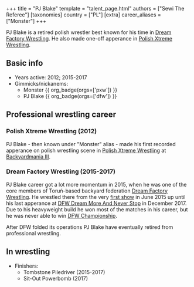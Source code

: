 +++
title = "PJ Blake"
template = "talent_page.html"
authors = ["Sewi The Referee"]
[taxonomies]
country = ["PL"]
[extra]
career_aliases = ["Monster"]
+++

PJ Blake is a retired polish wrestler best known for his time in [Dream Factory Wrestling](@/o/dfw.md). He also made one-off apperance in [Polish Xtreme Wrestling](@/o/pxw.md).

## Basic info

* Years active: 2012; 2015-2017
* Gimmicks/nickanems:
  - Monster {{ org_badge(orgs=['pxw']) }}
  - PJ Blake {{ org_badge(orgs=['dfw']) }}
 
## Professional wrestling career

### Polish Xtreme Wrestling (2012)

PJ Blake - then known under "Monster" alias - made his first recorded apperance on polish wrestling scene in [Polish Xtreme Wrestling](@/o/pxw.md) at [Backyardmania III](@/e/pxw/2012-07-24-pxw-backyardmania-3.md). 

### Dream Factory Wrestling (2015-2017)

PJ Blake career got a lot more momentum in 2015, when he was one of the core members of Toruń-based backyard federation [Dream Factory Wrestling](@/o/dfw.md). He wrestled there from the very [first show](@/e/dfw/2015-06-20-dfw-showcase.md) in June 2015 up until his last apperance at [DFW Dream More And Never Stop](@/e/dfw/2017-12-09-dfw-dream-more-and-never-stop.md) in December 2017. Due to his heavyweight build he won most of the matches in his career, but he was never able to win [DFW Championship](@/c/dfw-championship.md). 

After DFW folded its operations PJ Blake have eventually retired from professional wrestling.

## In wrestling

* Finishers:
  - Tombstone Piledriver (2015-2017)
  - Sit-Out Powerbomb (2017)
